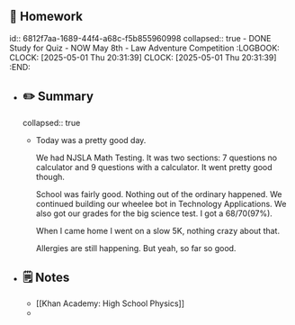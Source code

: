 ## 📝 Homework
id:: 6812f7aa-1689-44f4-a68c-f5b855960998
collapsed:: true
	- DONE Study for Quiz
	- NOW May 8th - Law Adventure Competition
	  :LOGBOOK:
	  CLOCK: [2025-05-01 Thu 20:31:39]
	  CLOCK: [2025-05-01 Thu 20:31:39]
	  :END:
- ##  ✏️ Summary
  collapsed:: true
	- Today was a pretty good day.
	  
	  We had NJSLA Math Testing. It was two sections: 7 questions no calculator and 9 questions with a calculator. It went pretty good though.
	  
	  School was fairly good. Nothing out of the ordinary happened. We continued building our wheelee bot in Technology Applications. We also got our grades for the big science test. I got a 68/70(97%).
	  
	  When I came home I went on a slow 5K, nothing crazy about that.
	  
	  Allergies are still happening. But yeah, so far so good.
- ## 🗒️ Notes
	- [[Khan Academy: High School Physics]]
	-